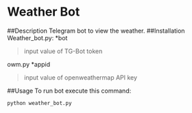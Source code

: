 # Weather Bot
##Description
Telegram bot to view the weather. 
##Installation
Weather_bot.py:
*bot 
 > input value of TG-Bot token
 
owm.py
*appid
 > input value of openweathermap API key

##Usage
To run bot execute this command:
```bash
python weather_bot.py
```
